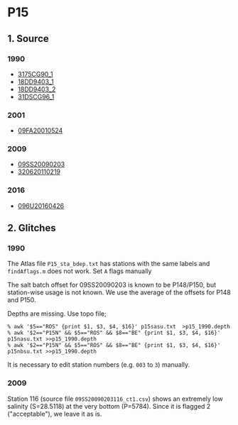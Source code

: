 # P15
## 1. Source
### 1990
+ [3175CG90_1](https://cchdo.ucsd.edu/cruise/3175CG90_1)
+ [18DD9403_1](https://cchdo.ucsd.edu/cruise/18DD9403_1)
+ [18DD9403_2](https://cchdo.ucsd.edu/cruise/18DD9403_2)
+ [31DSCG96_1](https://cchdo.ucsd.edu/cruise/31DSCG96_1)

### 2001
+ [09FA20010524](https://cchdo.ucsd.edu/cruise/09FA20010524)

### 2009
+ [09SS20090203](https://cchdo.ucsd.edu/cruise/09SS20090203)
+ [320620110219](https://cchdo.ucsd.edu/cruise/320620110219)

### 2016
+ [096U20160426](https://cchdo.ucsd.edu/cruise/096U20160426)

## 2. Glitches

### 1990
The Atlas file `P15_sta_bdep.txt` has stations with the same labels
and `findAflags.m` does not work. Set `A` flags manually

The salt batch offset for 09SS20090203 is known to be P148/P150, but
station-wise usage is not known. We use the average of the offsets
for P148 and P150.

Depths are missing. Use topo file;
```
% awk '$5=="ROS" {print $1, $3, $4, $16}' p15sasu.txt  >p15_1990.depth
% awk '$2=="P15N" && $5=="ROS" && $8=="BE" {print $1, $3, $4, $16}' p15nasu.txt >>p15_1990.depth
% awk '$2=="P15N" && $5=="ROS" && $8=="BE" {print $1, $3, $4, $16}' p15nbsu.txt >>p15_1990.depth
```
It is necessary to edit station numbers (e.g. `003` to `3`) manually.

### 2009
Station 116 (source file `09SS20090203116_ct1.csv`) shows an extremely low salinity
(S=28.5118) at the very bottom (P=5784). Since it is flagged 2 ("acceptable"), we
leave it as is.
